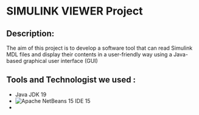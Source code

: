 # SIMULINK VIEWER Project
## Description: 
The aim of this project is to develop a software tool that can read Simulink MDL files 
and display their contents in a user-friendly way using a Java-based graphical user 
interface (GUI)

## Tools and Technologist we used :
- Java JDK 19
- ![Apache NetBeans 15 IDE 15](https://www.logo.wine/a/logo/NetBeans/NetBeans-Logo.wine.svg)
- 

